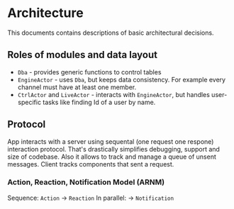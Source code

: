 # Architecture

This documents contains descriptions of basic architectural decisions.

## Roles of modules and data layout

* `Dba` - provides generic functions to control tables
* `EngineActor` - uses `Dba`, but keeps data consistency.
   For example every channel must have at least one member.
* `CtrlActor` and `LiveActor` - interacts with `EngineActor`, but handles user-specific
   tasks like finding Id of a user by name.

## Protocol

App interacts with a server using sequental (one request one respone) interaction protocol.
That's drastically simplifies debugging, support and size of codebase.
Also it allows to track and manage a queue of unsent messages.
Client tracks components that sent a request.

### Action, Reaction, Notification Model (ARNM)
Sequence: `Action` -> `Reaction`
In parallel: -> `Notification`
